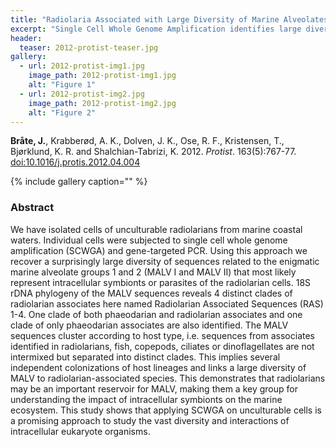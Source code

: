 ```yaml
---
title: "Radiolaria Associated with Large Diversity of Marine Alveolates"
excerpt: "Single Cell Whole Genome Amplification identifies large diversity of Marine Aleolate parasites in Radiolarians."
header:
  teaser: 2012-protist-teaser.jpg
gallery:
  - url: 2012-protist-img1.jpg
    image_path: 2012-protist-img1.jpg
    alt: "Figure 1"
  - url: 2012-protist-img2.jpg
    image_path: 2012-protist-img2.jpg
    alt: "Figure 2"
---
```


**Bråte, J.**, Krabberød, A. K., Dolven, J. K., Ose, R. F., Kristensen, T., Bjørklund, K. R. and Shalchian-Tabrizi, K. 2012. *Protist*. 163(5):767-77. [doi:10.1016/j.protis.2012.04.004](http://www.sciencedirect.com/science/article/pii/S1434461012000387)

{% include gallery caption="" %}

<h3>Abstract</h3>
We have isolated cells of unculturable radiolarians from marine coastal waters. Individual cells were subjected to single cell whole genome amplification (SCWGA) and gene-targeted PCR. Using this approach we recover a surprisingly large diversity of sequences related to the enigmatic marine alveolate groups 1 and 2 (MALV I and MALV II) that most likely represent intracellular symbionts or parasites of the radiolarian cells. 18S rDNA phylogeny of the MALV sequences reveals 4 distinct clades of radiolarian associates here named Radiolarian Associated Sequences (RAS) 1-4. One clade of both phaeodarian and radiolarian associates and one clade of only phaeodarian associates are also identified. The MALV sequences cluster according to host type, i.e. sequences from associates identified in radiolarians, fish, copepods, ciliates or dinoflagellates are not intermixed but separated into distinct clades. This implies several independent colonizations of host lineages and links a large diversity of MALV to radiolarian-associated species. This demonstrates that radiolarians may be an important reservoir for MALV, making them a key group for understanding the impact of intracellular symbionts on the marine ecosystem. This study shows that applying SCWGA on unculturable cells is a promising approach to study the vast diversity and interactions of intracellular eukaryote organisms.

